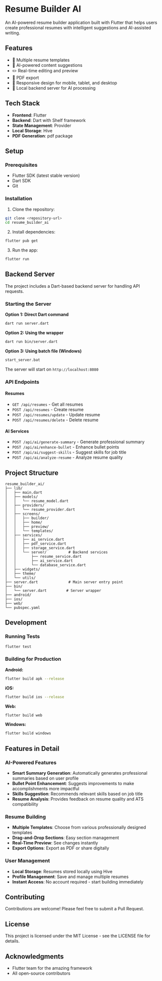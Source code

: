 # Resume Builder AI

An AI-powered resume builder application built with Flutter that helps users create professional resumes with intelligent suggestions and AI-assisted writing.

## Features

- 🎨 Multiple resume templates
- 🤖 AI-powered content suggestions
- ✏️ Real-time editing and preview
- 📄 PDF export
- 📱 Responsive design for mobile, tablet, and desktop
- 🚀 Local backend server for AI processing

## Tech Stack

- **Frontend**: Flutter
- **Backend**: Dart with Shelf framework
- **State Management**: Provider
- **Local Storage**: Hive
- **PDF Generation**: pdf package

## Setup

### Prerequisites

- Flutter SDK (latest stable version)
- Dart SDK
- Git

### Installation

1. Clone the repository:
```bash
git clone <repository-url>
cd resume_builder_ai
```

2. Install dependencies:
```bash
flutter pub get
```

3. Run the app:
```bash
flutter run
```

## Backend Server

The project includes a Dart-based backend server for handling API requests.

### Starting the Server

**Option 1: Direct Dart command**
```bash
dart run server.dart
```

**Option 2: Using the wrapper**
```bash
dart run bin/server.dart
```

**Option 3: Using batch file (Windows)**
```bash
start_server.bat
```

The server will start on `http://localhost:8080`

### API Endpoints

#### Resumes
- `GET /api/resumes` - Get all resumes
- `POST /api/resumes` - Create resume
- `POST /api/resumes/update` - Update resume
- `POST /api/resumes/delete` - Delete resume

#### AI Services
- `POST /api/ai/generate-summary` - Generate professional summary
- `POST /api/ai/enhance-bullet` - Enhance bullet points
- `POST /api/ai/suggest-skills` - Suggest skills for job title
- `POST /api/ai/analyze-resume` - Analyze resume quality

## Project Structure

```
resume_builder_ai/
├── lib/
│   ├── main.dart
│   ├── models/
│   │   └── resume_model.dart
│   ├── providers/
│   │   └── resume_provider.dart
│   ├── screens/
│   │   ├── builder/
│   │   ├── home/
│   │   ├── preview/
│   │   └── templates/
│   ├── services/
│   │   ├── ai_service.dart
│   │   ├── pdf_service.dart
│   │   ├── storage_service.dart
│   │   └── server/          # Backend services
│   │       ├── resume_service.dart
│   │       ├── ai_service.dart
│   │       └── database_service.dart
│   ├── widgets/
│   ├── theme/
│   └── utils/
├── server.dart              # Main server entry point
├── bin/
│   └── server.dart         # Server wrapper
├── android/
├── ios/
├── web/
└── pubspec.yaml
```

## Development

### Running Tests

```bash
flutter test
```

### Building for Production

**Android:**
```bash
flutter build apk --release
```

**iOS:**
```bash
flutter build ios --release
```

**Web:**
```bash
flutter build web
```

**Windows:**
```bash
flutter build windows
```

## Features in Detail

### AI-Powered Features

- **Smart Summary Generation**: Automatically generates professional summaries based on user profile
- **Bullet Point Enhancement**: Suggests improvements to make accomplishments more impactful
- **Skills Suggestion**: Recommends relevant skills based on job title
- **Resume Analysis**: Provides feedback on resume quality and ATS compatibility

### Resume Building

- **Multiple Templates**: Choose from various professionally designed templates
- **Drag-and-Drop Sections**: Easy section management
- **Real-Time Preview**: See changes instantly
- **Export Options**: Export as PDF or share digitally

### User Management

- **Local Storage**: Resumes stored locally using Hive
- **Profile Management**: Save and manage multiple resumes
- **Instant Access**: No account required - start building immediately

## Contributing

Contributions are welcome! Please feel free to submit a Pull Request.

## License

This project is licensed under the MIT License - see the LICENSE file for details.

## Acknowledgments

- Flutter team for the amazing framework
- All open-source contributors
